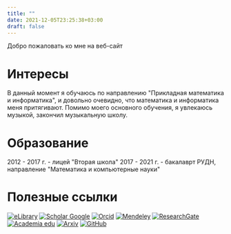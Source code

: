 ```yaml
---
title: ""
date: 2021-12-05T23:25:38+03:00
draft: false
---
```

Добро пожаловать ко мне на веб-сайт

# Интересы

В данный момент я обучаюсь по направлению "Прикладная математика и информатика", и довольно очевидно, что математика и информатика меня притягивают. Помимо моего основного обучения, я увлекаюсь музыкой, закончил музыкальную школу.

# Образование

2012 - 2017 г. - лицей "Вторая школа"
2017 - 2021 г. - бакалаврт РУДН, направление "Математика и компьютерные науки"

# Полезные ссылки

[![eLibrary](lib.ulstu.ru/images/icons/elibrary.png)](https://elibrary.ru/)
[![Scholar Google](https://leonardjason.files.wordpress.com/2016/02/google-scholar-logo.png)](https://scholar.google.com/)
[![Orcid](https://library.bc.edu/newsletter/wp-content/uploads/2018/09/orcid-logo-square.png)](https://orcid.org/)
[![Mendeley](https://www.iconninja.com/files/1012/68/884/mendeley-black-icon.png)](https://www.mendeley.com/)
[![ResearchGate](https://vassil.vassilev.info/assets/images/research-gate-logo.png)](https://www.researchgate.net/)
[![Academia edu](https://www.kavehfarrokh.com/in23/uploads/2014/12/academia-edu.png)](https://www.academia.edu/)
[![Arxiv](https://static.thenounproject.com/png/21033-200.png)](https://arxiv.org/)
[![GitHub](https://d33wubrfki0l68.cloudfront.net/3d35087615fa8c495378a7d5ecb90ced119d8c4f/7d998/assets/images/github.png)](https://github.com/GrGrie)

